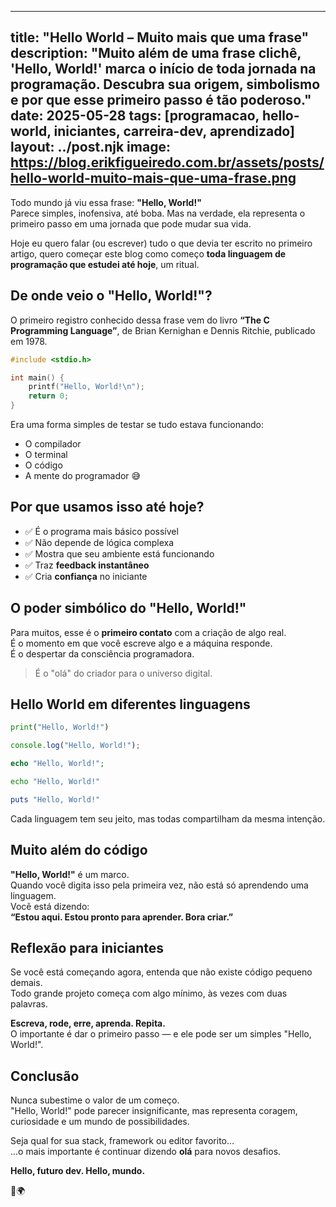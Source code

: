 
---
title: "Hello World – Muito mais que uma frase"
description: "Muito além de uma frase clichê, 'Hello, World!' marca o início de toda jornada na programação. Descubra sua origem, simbolismo e por que esse primeiro passo é tão poderoso."
date: 2025-05-28
tags: [programacao, hello-world, iniciantes, carreira-dev, aprendizado]
layout: ../post.njk
image: https://blog.erikfigueiredo.com.br/assets/posts/hello-world-muito-mais-que-uma-frase.png
---

Todo mundo já viu essa frase: **"Hello, World!"**  
Parece simples, inofensiva, até boba. Mas na verdade, ela representa o primeiro passo em uma jornada que pode mudar sua vida.

Hoje eu quero falar (ou escrever) tudo o que devia ter escrito no primeiro artigo, quero começar este blog como começo **toda linguagem de programação que estudei até hoje**, um ritual.

## De onde veio o "Hello, World!"?

O primeiro registro conhecido dessa frase vem do livro **“The C Programming Language”**, de Brian Kernighan e Dennis Ritchie, publicado em 1978.

```c
#include <stdio.h>

int main() {
    printf("Hello, World!\n");
    return 0;
}
```

Era uma forma simples de testar se tudo estava funcionando:

- O compilador
- O terminal
- O código
- A mente do programador 😅

## Por que usamos isso até hoje?

- ✅ É o programa mais básico possível
- ✅ Não depende de lógica complexa
- ✅ Mostra que seu ambiente está funcionando
- ✅ Traz **feedback instantâneo**
- ✅ Cria **confiança** no iniciante

## O poder simbólico do "Hello, World!"

Para muitos, esse é o **primeiro contato** com a criação de algo real.  
É o momento em que você escreve algo e a máquina responde.  
É o despertar da consciência programadora.

> É o "olá" do criador para o universo digital.

## Hello World em diferentes linguagens

```python
print("Hello, World!")
```

```js
console.log("Hello, World!");
```

```php
echo "Hello, World!";
```

```bash
echo "Hello, World!"
```

```ruby
puts "Hello, World!"
```

Cada linguagem tem seu jeito, mas todas compartilham da mesma intenção.

## Muito além do código

**"Hello, World!"** é um marco.  
Quando você digita isso pela primeira vez, não está só aprendendo uma linguagem.  
Você está dizendo:  
**“Estou aqui. Estou pronto para aprender. Bora criar.”**

## Reflexão para iniciantes

Se você está começando agora, entenda que não existe código pequeno demais.  
Todo grande projeto começa com algo mínimo, às vezes com duas palavras.

**Escreva, rode, erre, aprenda. Repita.**  
O importante é dar o primeiro passo — e ele pode ser um simples "Hello, World!".

## Conclusão

Nunca subestime o valor de um começo.  
"Hello, World!" pode parecer insignificante, mas representa coragem, curiosidade e um mundo de possibilidades.

Seja qual for sua stack, framework ou editor favorito…  
...o mais importante é continuar dizendo **olá** para novos desafios.

**Hello, futuro dev. Hello, mundo.**

🚀🌍
